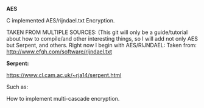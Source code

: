 
**AES**

C implemented AES/rijndael.txt Encryption.

TAKEN FROM MULTIPLE SOURCES: (This git will only be a guide/tutorial about how to compile/and other interesting things, so I will add not only AES but Serpent, and others. 
Right now I begin with AES/RIJNDAEL:
Taken from:
http://www.efgh.com/software/rijndael.txt


**Serpent:**

https://www.cl.cam.ac.uk/~rja14/serpent.html



Such as:

How to implement multi-cascade encryption.

